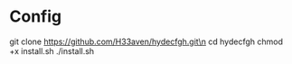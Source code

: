 # Config

git clone https://github.com/H33aven/hydecfgh.git\n
cd hydecfgh
chmod +x install.sh
./install.sh

